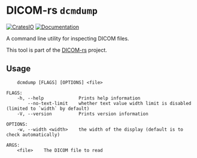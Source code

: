 # DICOM-rs `dcmdump`

[![CratesIO](https://img.shields.io/crates/v/dcmdump.svg)](https://crates.io/crates/dcmdump)
[![Documentation](https://docs.rs/dcmdump/badge.svg)](https://docs.rs/dcmdump)

A command line utility for inspecting DICOM files.

This tool is part of the [DICOM-rs](https://github.com/Enet4/dicom-rs) project.

## Usage

```none
    dcmdump [FLAGS] [OPTIONS] <file>

FLAGS:
    -h, --help             Prints help information
        --no-text-limit    whether text value width limit is disabled (limited to `width` by default)
    -V, --version          Prints version information

OPTIONS:
    -w, --width <width>    the width of the display (default is to check automatically)

ARGS:
    <file>    The DICOM file to read
```
